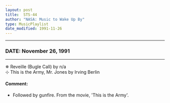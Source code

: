 ```yaml
---
layout: post
title:  STS-44
author: "NASA: Music to Wake Up By"
type: MusicPlaylist
date_modified: 1991-11-26
---
```


----
### DATE: November 26, 1991
----
✵ Reveille (Bugle Call) by n/a  &nbsp;<br />⊹ This is the Army, Mr. Jones by Irving Berlin

#### Comment:
* Followed by gunfire.
From the movie, 'This is the Army'.
